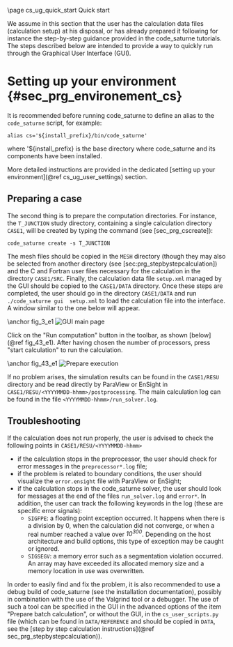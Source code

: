 <!--
  This file is part of Code_Saturne, a general-purpose CFD tool.

  Copyright (C) 1998-2022 EDF S.A.

  This program is free software; you can redistribute it and/or modify it under
  the terms of the GNU General Public License as published by the Free Software
  Foundation; either version 2 of the License, or (at your option) any later
  version.

  This program is distributed in the hope that it will be useful, but WITHOUT
  ANY WARRANTY; without even the implied warranty of MERCHANTABILITY or FITNESS
  FOR A PARTICULAR PURPOSE.  See the GNU General Public License for more
  details.

  You should have received a copy of the GNU General Public License along with
  this program; if not, write to the Free Software Foundation, Inc., 51 Franklin
  Street, Fifth Floor, Boston, MA 02110-1301, USA.
-->

\page cs_ug_quick_start Quick start

We assume in this section that the user has the calculation data files
(calculation setup) at his disposal, or has already prepared it following
for instance the step-by-step guidance provided in the code_saturne tutorials.
The steps described below are intended to provide a way to quickly run through the
Graphical User Interface (GUI).

Setting up your environment {#sec_prg_environement_cs}
===========================

It is recommended before running code_saturne to define an alias to the
`code_saturne` script, for example:

```
alias cs='${install_prefix}/bin/code_saturne'
```

where '${install_prefix} is the base directory where code_saturne and its components
have been installed.

More detailed instructions are provided in the dedicated
[setting up your environment](@ref cs_ug_user_settings) section.

Preparing a case
----------------

The second thing is to prepare the computation directories. For instance, the
`T_JUNCTION` study directory, containing a single calculation directory
`CASE1`, will be created by typing the command (see [sec_prg_cscreate]):
```
code_saturne create -s T_JUNCTION
```
The mesh files should be copied in the `MESH` directory (though they may also be
selected from another directory  (see [sec:prg_stepbystepcalculation])
and the C and Fortran user files necessary for the calculation in the directory
`CASE1/SRC`.  Finally, the calculation data file `setup.xml` managed  by the GUI
should be copied to the `CASE1/DATA` directory.
Once these steps are completed, the user should go in the directory `CASE1/DATA` and run
```./code_saturne gui  setup.xml``` to load the calculation file into the interface.
A window similar to the one below will appear.

\anchor fig_3_e1
![GUI main page](gui_case_dir.png "GUI Main Page")

Click on the "Run computation" button in the toolbar, as shown
[below](@ref fig_43_e1).
After having chosen the number of processors,
press "start calculation" to run the calculation.

\anchor fig_43_e1
![Prepare execution](gui_prepare_execution.png)

If no problem arises, the simulation results can be found in the `CASE1/RESU`
directory and be read directly by ParaView or EnSight in
`CASE1/RESU/<YYYYMMDD-hhmm>/postprocessing`.
The main calculation log can be found in the file `<YYYYMMDD-hhmm>/run_solver.log`.

Troubleshooting
---------------

If the calculation does not run properly, the user is advised to check the
following points in `CASE1/RESU/<YYYYMMDD-hhmm>`

- if the calculation stops in the preprocessor, the user should check for
  error messages in the `preprocessor*.log` file;
- if the problem is related to boundary conditions, the user should visualize
  the `error.ensight` file with ParaView or EnSight;
- if the calculation stops in the code_saturne solver, the user should look for
  messages at the end of the files `run_solver.log` and `error*`.
  In addition, the user can track the following keywords in the log
  (these are specific error signals):
  * `SIGFPE`: a floating point exception occurred. It happens when there is a
              division by 0, when the calculation did not converge,
              or when a real number reached a value over *10<sup>300</sup>*.
              Depending on the host architecture and build options,
              this type of exception may be caught or ignored.
  * `SIGSEGV`: a memory error such as a segmentation violation occurred.
               An array may have exceeded its allocated memory size and a
               memory location in use was overwritten.

In order to easily find and fix the problem, it is also recommended to use a debug
build of code_saturne (see the installation documentation), possibly in combination
with the use of the Valgrind tool or a debugger. The use of such a tool can be
specified in the GUI in the advanced options of the item "Prepare batch calculation",
or without the GUI, in the `cs_user_scripts.py` file (which can be found in
`DATA/REFERENCE` and should be copied in `DATA`, see the
[step by step calculation instructions](@ref sec_prg_stepbystepcalculation)).
